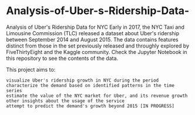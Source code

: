 # Analysis-of-Uber-s-Ridership-Data-
Analysis of Uber's Ridership Data for NYC
Early in 2017, the NYC Taxi and Limousine Commission (TLC) released a dataset about Uber's ridership between September 2014 and August 2015. The data contains features distinct from those in the set previously released and throughly explored by FiveThirtyEight and the Kaggle community. Check the Jupyter Notebook in this repository to see the contents of the data.

This project aims to:

    visualize Uber's ridership growth in NYC during the period
    characterize the demand based on identified patterns in the time series
    estimate the value of the NYC market for Uber, and its revenue growth
    other insights about the usage of the service
    attempt to predict the demand's growth beyond 2015 [IN PROGRESS]
